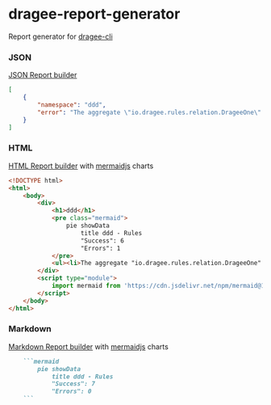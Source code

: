 # dragee-report-generator

Report generator for [dragee-cli](https://github.com/dragee-io/dragee-cli)

### JSON

[JSON Report builder](./src/json-report-builder.ts)

```json
[
    {
        "namespace": "ddd",
        "error": "The aggregate \"io.dragee.rules.relation.DrageeOne\" must at least contain a \"ddd/entity\" type dragee"
    }
]
```

### HTML

[HTML Report builder](./src/html-report-builder.ts) with [mermaidjs](https://github.com/mermaid-js/mermaid) charts

```html
<!DOCTYPE html>
<html>
    <body>
        <div>
            <h1>ddd</h1>
            <pre class="mermaid">
                pie showData
                    title ddd - Rules
                    "Success": 6
                    "Errors": 1
            </pre>
            <ul><li>The aggregate "io.dragee.rules.relation.DrageeOne" must at least contain a "ddd/entity" type dragee</li></ul>
        </div>
        <script type="module">
            import mermaid from 'https://cdn.jsdelivr.net/npm/mermaid@11/dist/mermaid.esm.min.mjs';
        </script>
    </body>
</html>
```

### Markdown

[Markdown Report builder](./src/markdown-report-builder.ts) with [mermaidjs](https://github.com/mermaid-js/mermaid) charts

```markdown
    ```mermaid
        pie showData
            title ddd - Rules
            "Success": 7
            "Errors": 0
    ```
```